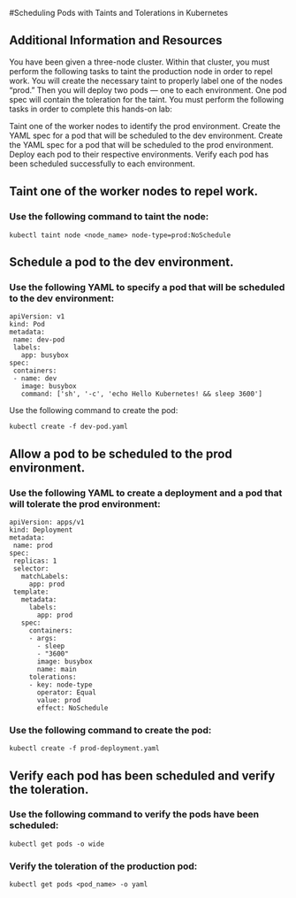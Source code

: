 #Scheduling Pods with Taints and Tolerations in Kubernetes

## Additional Information and Resources
You have been given a three-node cluster. Within that cluster, you must perform the following tasks to taint the production node in order to repel work. You will create the necessary taint to properly label one of the nodes “prod.” Then you will deploy two pods — one to each environment. One pod spec will contain the toleration for the taint. You must perform the following tasks in order to complete this hands-on lab:

Taint one of the worker nodes to identify the prod environment.
Create the YAML spec for a pod that will be scheduled to the dev environment.
Create the YAML spec for a pod that will be scheduled to the prod environment.
Deploy each pod to their respective environments.
Verify each pod has been scheduled successfully to each environment.

## Taint one of the worker nodes to repel work.

### Use the following command to taint the node:

```
kubectl taint node <node_name> node-type=prod:NoSchedule
```

## Schedule a pod to the dev environment.

### Use the following YAML to specify a pod that will be scheduled to the dev environment:
```
apiVersion: v1
kind: Pod
metadata:
 name: dev-pod
 labels:
   app: busybox
spec:
 containers:
 - name: dev
   image: busybox
   command: ['sh', '-c', 'echo Hello Kubernetes! && sleep 3600']
```
Use the following command to create the pod:
```
kubectl create -f dev-pod.yaml
```

## Allow a pod to be scheduled to the prod environment.

### Use the following YAML to create a deployment and a pod that will tolerate the prod environment:
```
apiVersion: apps/v1
kind: Deployment
metadata:
 name: prod
spec:
 replicas: 1
 selector:
   matchLabels:
     app: prod
 template:
   metadata:
     labels:
       app: prod
   spec:
     containers:
     - args:
       - sleep
       - "3600"
       image: busybox
       name: main
     tolerations:
     - key: node-type
       operator: Equal
       value: prod
       effect: NoSchedule
```
### Use the following command to create the pod:
```
kubectl create -f prod-deployment.yaml
```

## Verify each pod has been scheduled and verify the toleration.

### Use the following command to verify the pods have been scheduled:
```
kubectl get pods -o wide
```

### Verify the toleration of the production pod:

```kubectl get pods <pod_name> -o yaml```